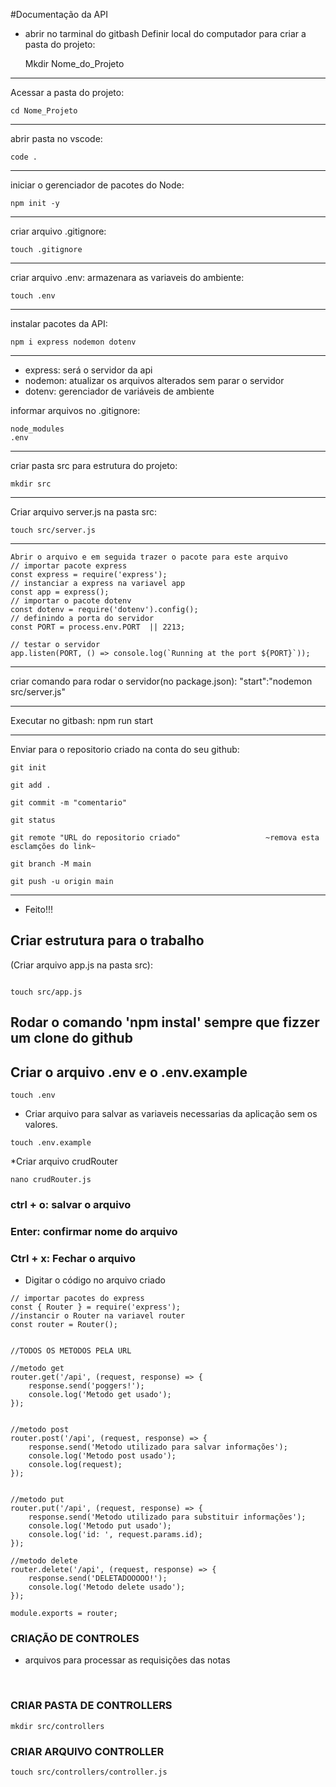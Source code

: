 #Documentação da API
* abrir no tarminal do gitbash
Definir local do computador para criar a pasta do projeto:

    Mkdir Nome_do_Projeto
***
Acessar a pasta do projeto:

    cd Nome_Projeto
***
abrir pasta no vscode:

    code .
***
iniciar o gerenciador de pacotes do Node:

    npm init -y
***
criar arquivo .gitignore:

    touch .gitignore
***
criar arquivo .env: armazenara as variaveis do ambiente:

    touch .env
***
instalar pacotes da API:

    npm i express nodemon dotenv
***
* express: será o servidor da api
* nodemon: atualizar os arquivos alterados sem parar o servidor
* dotenv: gerenciador de variáveis de ambiente

informar arquivos no .gitignore:

    node_modules
    .env
***
criar pasta src para estrutura do projeto:

    mkdir src
***
Criar arquivo server.js na pasta src:

    touch src/server.js
***
    Abrir o arquivo e em seguida trazer o pacote para este arquivo
    // importar pacote express
    const express = require('express');
    // instanciar a express na variavel app
    const app = express();
    // importar o pacote dotenv
    const dotenv = require('dotenv').config();
    // definindo a porta do servidor
    const PORT = process.env.PORT  || 2213;

    // testar o servidor
    app.listen(PORT, () => console.log(`Running at the port ${PORT}`));
***

criar comando para rodar o servidor(no package.json):
    "start":"nodemon src/server.js"
***
Executar no gitbash:
    npm run  start
***
Enviar para o repositorio criado na conta do seu github:
    
    git init
    
    git add .
    
    git commit -m "comentario"
    
    git status
    
    git remote "URL do repositorio criado"                   ~remova esta esclamções do link~
    
    git branch -M main
    
    git push -u origin main
***
* Feito!!!

## Criar estrutura para o trabalho

(Criar arquivo app.js na pasta src):
```

touch src/app.js
```

## Rodar o comando 'npm instal' sempre que fizzer um clone do github

## Criar o arquivo .env e o .env.example

````
touch .env
````

* Criar arquivo para salvar as variaveis necessarias da aplicação sem os valores.

````
touch .env.example
````

 *Criar arquivo crudRouter
````
nano crudRouter.js
````

### ctrl + o: salvar o arquivo
### Enter: confirmar nome do arquivo
### Ctrl + x: Fechar o arquivo

* Digitar o código no arquivo criado
````
// importar pacotes do express
const { Router } = require('express');
//instancir o Router na variavel router
const router = Router();


//TODOS OS METODOS PELA URL

//metodo get
router.get('/api', (request, response) => {
    response.send('poggers!');
    console.log('Metodo get usado');
});


//metodo post
router.post('/api', (request, response) => {
    response.send('Metodo utilizado para salvar informações');
    console.log('Metodo post usado');
    console.log(request);
});


//metodo put
router.put('/api', (request, response) => {
    response.send('Metodo utilizado para substituir informações');
    console.log('Metodo put usado');
    console.log('id: ', request.params.id);
});

//metodo delete
router.delete('/api', (request, response) => {
    response.send('DELETADOOOOO!');
    console.log('Metodo delete usado');
});

module.exports = router;
````


### CRIAÇÃO DE CONTROLES
* arquivos para processar as requisições das notas


    <br>

### CRIAR PASTA DE CONTROLLERS

````
mkdir src/controllers
````

### CRIAR ARQUIVO CONTROLLER

````
touch src/controllers/controller.js
````
